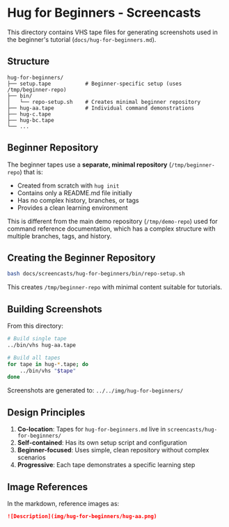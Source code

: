 # Hug for Beginners - Screencasts

This directory contains VHS tape files for generating screenshots used in the beginner's tutorial (`docs/hug-for-beginners.md`).

## Structure

```
hug-for-beginners/
├── setup.tape           # Beginner-specific setup (uses /tmp/beginner-repo)
├── bin/
│   └── repo-setup.sh    # Creates minimal beginner repository
├── hug-aa.tape          # Individual command demonstrations
├── hug-c.tape
├── hug-bc.tape
└── ...
```

## Beginner Repository

The beginner tapes use a **separate, minimal repository** (`/tmp/beginner-repo`) that is:
- Created from scratch with `hug init`
- Contains only a README.md file initially
- Has no complex history, branches, or tags
- Provides a clean learning environment

This is different from the main demo repository (`/tmp/demo-repo`) used for command reference documentation, which has a complex structure with multiple branches, tags, and history.

## Creating the Beginner Repository

```bash
bash docs/screencasts/hug-for-beginners/bin/repo-setup.sh
```

This creates `/tmp/beginner-repo` with minimal content suitable for tutorials.

## Building Screenshots

From this directory:

```bash
# Build single tape
../bin/vhs hug-aa.tape

# Build all tapes
for tape in hug-*.tape; do
    ../bin/vhs "$tape"
done
```

Screenshots are generated to: `../../img/hug-for-beginners/`

## Design Principles

1. **Co-location**: Tapes for `hug-for-beginners.md` live in `screencasts/hug-for-beginners/`
2. **Self-contained**: Has its own setup script and configuration
3. **Beginner-focused**: Uses simple, clean repository without complex scenarios
4. **Progressive**: Each tape demonstrates a specific learning step

## Image References

In the markdown, reference images as:
```markdown
![Description](img/hug-for-beginners/hug-aa.png)
```
